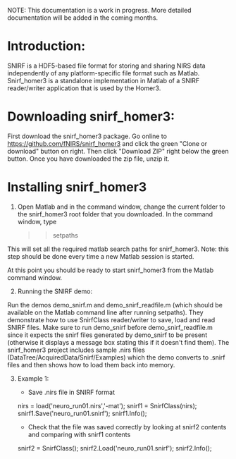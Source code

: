 
NOTE: This documentation is a work in progress. More detailed documentation will be added in the coming months.


Introduction:
=============
SNIRF is a HDF5-based file format for storing and sharing NIRS data independently of any platform-specific file format such as Matlab. Snirf_homer3 is a standalone implementation in Matlab of a SNIRF reader/writer application that is used by the Homer3. 


Downloading snirf_homer3:
==============================
First download the snirf_homer3 package. Go online to https://github.com/fNIRS/snirf_homer3 and click the green "Clone or download" button on right. Then click "Download ZIP" right below the green button. Once you have downloaded the zip file, unzip it.


Installing snirf_homer3
==============================

1. Open Matlab and in the command window, change the current folder to the snirf_homer3 root folder that you downloaded. In the command window, type

   >> setpaths

This will set all the required matlab search paths for snirf_homer3. Note: this step should be done every time a new Matlab session is started. 

At this point you should be ready to start snirf_homer3 from the Matlab command window. 

2. Running the SNIRF demo:

Run the demos demo_snirf.m and demo_snirf_readfile.m (which should be available on the Matlab command line after running setpaths). They demonstrate how to use SnirfClass reader/writer to save, load and read SNIRF files. Make sure to run demo_snirf before demo_snirf_readfile.m since it expects the snirf files generated by demo_snirf to be present (otherwise it displays a message box stating this if it doesn't find them). The snirf_homer3 project includes sample .nirs files (DataTree/AcquiredData/Snirf/Examples) which the demo converts to .snirf files and then shows how to load them back into memory. 

3. Example 1:

	* Save .nirs file in SNIRF format

    nirs = load('neuro_run01.nirs','-mat');
    snirf1 = SnirfClass(nirs);
    snirf1.Save('neuro_run01.snirf');
    snirf1.Info();

	* Check that the file was saved correctly by looking at	snirf2 contents and comparing with snirf1 contents

    snirf2 = SnirfClass();
    snirf2.Load('neuro_run01.snirf');
    snirf2.Info();

